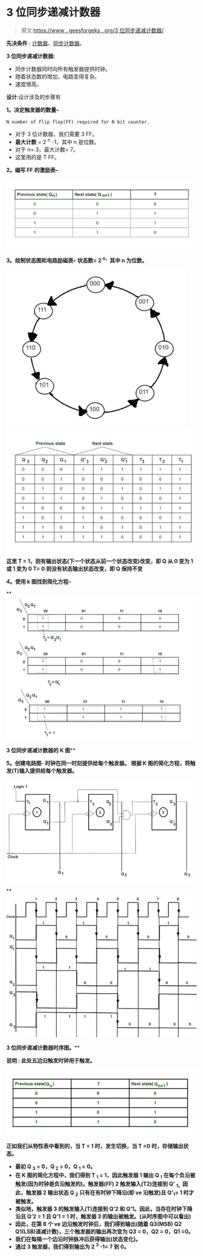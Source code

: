 # 3 位同步递减计数器

> 原文:[https://www . geesforgeks . org/3 位同步递减计数器/](https://www.geeksforgeeks.org/3-bit-synchronous-down-counter/)

**先决条件** : [计数器](https://www.geeksforgeeks.org/counters-in-digital-logic/)、[同步计数器](https://www.geeksforgeeks.org/ripple-counter-in-digital-logic/)。

**3 位同步递减计数器:**

*   同步计数器同时向所有触发器提供时钟。
*   随着状态数的增加，电路变得复杂。
*   速度很高。

**设计**:设计涉及的步骤有

**1。决定触发器的数量–**

```
N number of Flip flop(FF) required for N bit counter.
```

*   对于 3 位计数器，我们需要 3 FF。
*   **最大计数** = 2 <sup>n</sup> -1，其中 n 是位数。
*   对于 n= 3，最大计数= 7。
*   这里用的是 T FF。

**2。编写 FF 的激励表–**

![](img/7f3c9808447afc5e2def76cebdef1f2e.png)

**3。绘制状态图和电路励磁表–**
**状态数= 2 <sup>n，</sup>其中 n 为位数。**

**![](img/ed4d5070de7b87a0a3802badac3fce45.png) ![](img/98788d67a3d2f4c95e5280ec3379a3d5.png)**

**这里 T = 1，则有输出状态(下一个状态从前一个状态改变)改变，即 Q 从 0 变为 1 或 1 变为 0
T= 0 则没有状态输出状态改变，即 Q 保持不变**

****4。使用 k 图找到简化方程–****

**![](img/da6da03459b2b629a3ef83fd33df994d.png)

**3 位同步递减计数器的 K 图**** 

****5。创建电路图-**
时钟在同一时刻提供给每个触发器。
根据 K 图的简化方程，将触发(T)输入提供给每个触发器。**

**![](img/d0b0379b8ab5a954340d811c2aa734cc.png)**

**![](img/540839a5e1cc8f7d5a66336ef6c8fac9.png)

**3 位同步递减计数器时序图。**** 

****说明** :
此处五边沿触发时钟用于触发。**

**![](img/70d6134efaef5d8af8baec51097756b0.png)**

**正如我们从特性表中看到的，当 T = 1 时，发生切换，当 T =0 时，存储输出状态。**

*   **最初 Q <sub>3</sub> = 0，Q <sub>2</sub> = 0，Q <sub>1</sub> = 0。**
*   **在 K 图的简化方程中，我们得到 T <sub>1</sub> = 1，因此触发器 1 输出 Q <sub>1</sub> 在每个负沿被触发(因为时钟是负沿触发的)。触发器(FF) 2 触发输入(T2)连接到 Q' <sub>1。</sub>因此，触发器 2 输出状态 Q <sub>2</sub> 只有在有时钟下降沿(即 ve 沿触发)且 Q’<sub>1</sub>= 1 时才被触发。**
*   **类似地，触发器 3 的触发输入(T)连接到 Q’2 和 Q’1。因此，当存在时钟下降沿且 Q’2 = 1 且 Q’1 = 1 时，触发器 3 的输出被触发。(从时序图中可以看出)**
*   **因此，在第 8 个 ve 边沿触发时钟后，我们得到输出(随着 Q3(MSB) Q2 Q1(LSB)递减计数)，三个触发器的输出再次变为 Q3 = 0，Q2 = 0，Q1 =0。**
*   **我们在每隔一个边沿时钟脉冲后获得输出(状态变化)。**
*   **通过 3 触发器，我们得到输出为 2 <sup>3</sup> -1= 7 到 0。**